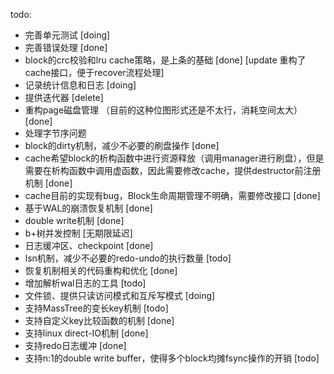 todo:
* 完善单元测试 [doing]
* 完善错误处理 [done]
* block的crc校验和lru cache策略，是上条的基础 [done] [update 重构了cache接口，便于recover流程处理]
* 记录统计信息和日志 [doing]
* 提供迭代器 [delete]
* 重构page磁盘管理 （目前的这种位图形式还是不太行，消耗空间太大）[done]
* 处理字节序问题
* block的dirty机制，减少不必要的刷盘操作 [done]
* cache希望block的析构函数中进行资源释放（调用manager进行刷盘），但是需要在析构函数中调用虚函数，因此需要修改cache，提供destructor前注册机制 [done]
* cache目前的实现有bug，Block生命周期管理不明确，需要修改接口 [done]
* 基于WAL的崩溃恢复机制 [done]
* double write机制 [done]
* b+树并发控制 [无期限延迟]
* 日志缓冲区、checkpoint [done]
* lsn机制，减少不必要的redo-undo的执行数量 [todo]
* 恢复机制相关的代码重构和优化 [done]
* 增加解析wal日志的工具 [todo]
* 文件锁、提供只读访问模式和互斥写模式 [doing]
* 支持MassTree的变长key机制 [todo]
* 支持自定义key比较函数的机制 [done]
* 支持linux direct-IO机制 [done]
* 支持redo日志缓冲 [done]
* 支持n:1的double write buffer，使得多个block均摊fsync操作的开销 [todo]